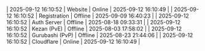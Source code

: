 | 2025-09-12 16:10:52 | Website | Online | 2025-09-12 16:10:49 |
| 2025-09-12 16:10:52 | Registration | Offline | 2025-09-09 16:40:23 |
| 2025-09-12 16:10:52 | Auth Server | Offline | 2025-08-18 09:33:31 |
| 2025-09-12 16:10:52 | Kezan (PvE) | Offline | 2025-08-03 17:58:02 |
| 2025-09-12 16:10:52 | Gurubashi (PvP) | Offline | 2025-08-23 21:44:06 |
| 2025-09-12 16:10:52 | Cloudflare | Online | 2025-09-12 16:10:49 |
